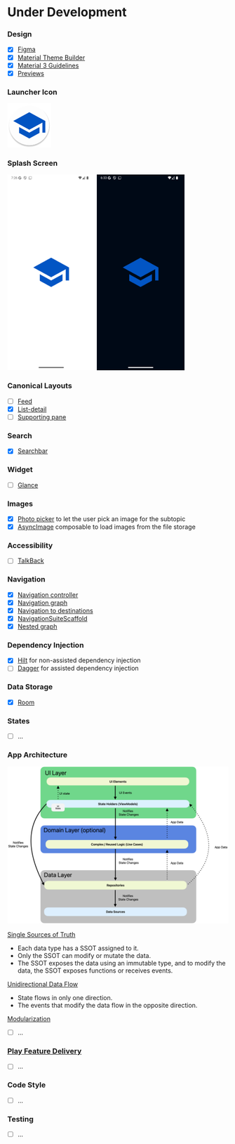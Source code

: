 # Under Development
### Design
- [x] [Figma](https://www.figma.com/design/PFv6qgJRGjVoNkekrOewZM/StudyApp?node-id=1-3&t=Z2gDVT6f44Ki0b7z-1)
- [x] [Material Theme Builder](https://www.figma.com/community/plugin/1034969338659738588/material-theme-builder)
- [x] [Material 3 Guidelines](https://developer.android.com/design/ui?hl=en)
- [x] [Previews](https://developer.android.com/develop/ui/compose/tooling/previews)
### Launcher Icon

<img alt="image" width="100"  src = docs/images/study-app-ic_launcher_round.png>

### Splash Screen

<img width="200" alt="image" src = docs/images/study-app-splash-screen-light.png>  <img width="200" alt="image" src = docs/images/study-app-splash-screen-dark.png>

### Canonical Layouts
- [ ] [Feed](https://m3.material.io/foundations/layout/canonical-layouts/overview#963d7d99-4f04-4685-b7bd-57a89607b514)
- [x] [List-detail](https://developer.android.com/develop/ui/compose/layouts/adaptive/list-detail)
- [ ] [Supporting pane](https://m3.material.io/foundations/layout/canonical-layouts/overview#b01f6399-a0d3-4fd8-b78b-78a9ab663482)
### Search 
- [x] [Searchbar](https://developer.android.com/develop/ui/compose/components/search-bar)
### Widget 
- [ ] [Glance](https://developer.android.com/codelabs/glance?hl=en#0)
### Images
- [x] [Photo picker](https://developer.android.com/training/data-storage/shared/photopicker) to let the user pick an image for the subtopic
- [x] [AsyncImage](https://developer.android.com/develop/ui/compose/graphics/images/loading) composable to load images from the file storage
### Accessibility
- [ ] [TalkBack](https://developer.android.com/guide/topics/ui/accessibility/testing#talkback)
### Navigation 
- [x] [Navigation controller](https://developer.android.com/guide/navigation/navcontroller)
- [x] [Navigation graph](https://developer.android.com/guide/navigation/design)
- [x] [Navigation to destinations](https://developer.android.com/guide/navigation/use-graph/navigate)
- [x] [NavigationSuiteScaffold](https://developer.android.com/develop/ui/compose/layouts/adaptive/build-adaptive-navigation)
- [x] [Nested graph](https://developer.android.com/guide/navigation/design/nested-graphs)
### Dependency Injection 

- [x] [Hilt](https://developer.android.com/training/dependency-injection/hilt-android?hl=en) for
  non-assisted dependency injection
- [ ] [Dagger](https://developer.android.com/training/dependency-injection/dagger-android#assisted-injection) for assisted dependency injection
### Data Storage 
- [x] [Room](https://developer.android.com/training/data-storage/room?hl=en)
### States
- [ ] ...
### App Architecture
<img width="600" alt="image" src = docs/images/architecture.png>

[Single Sources of Truth](https://developer.android.com/topic/architecture#single-source-of-truth) 
* Each data type has a SSOT assigned to it.
* Only the SSOT can modify or mutate the data.
* The SSOT exposes the data using an immutable type, and to modify the data, the SSOT exposes functions or receives events.

[Unidirectional Data Flow](https://developer.android.com/topic/architecture#unidirectional-data-flow)
* State flows in only one direction.
* The events that modify the data flow in the opposite direction.
  
[Modularization](https://developer.android.com/topic/modularization)
- [ ] ...
### [Play Feature Delivery](https://developer.android.com/guide/playcore/feature-delivery)
- [ ]  ...   
 

### Code Style 
- [ ] ...
### Testing
- [ ] ...
